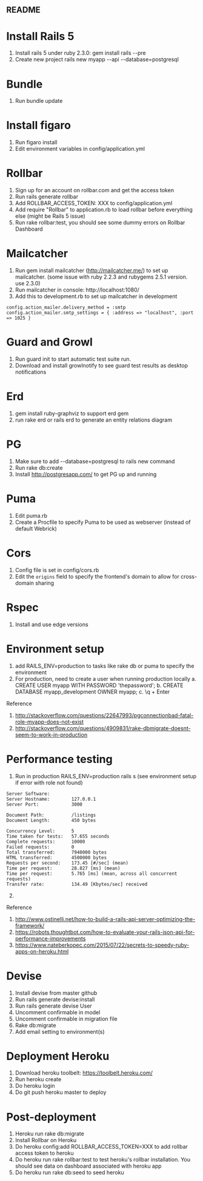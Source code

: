 ## README

Install Rails 5
===
1. Install rails 5 under ruby 2.3.0: gem install rails --pre
2. Create new project rails new myapp --api --database=postgresql

Bundle
===
1. Run bundle update

Install figaro
===
1. Run figaro install
2. Edit environment variables in config/application.yml

Rollbar
===
1. Sign up for an account on rollbar.com and get the access token
2. Run rails generate rollbar
3. Add ROLLBAR_ACCESS_TOKEN: XXX to config/application.yml
4. Add require "Rollbar" to application.rb to load rollbar before everything else (might be Rails 5 issue)
5. Run rake rollbar:test, you should see some dummy errors on Rollbar Dashboard

Mailcatcher
===
1. Run gem install mailcatcher (http://mailcatcher.me/) to set up mailcatcher. (some issue with ruby 2.2.3 and rubygems 2.5.1 version. use 2.3.0)
2. Run mailcatcher in console: http://localhost:1080/
3. Add this to development.rb to set up mailcatcher in development

`
config.action_mailer.delivery_method = :smtp
config.action_mailer.smtp_settings = { :address => "localhost", :port => 1025 }
`

Guard and Growl
===
1. Run guard init to start automatic test suite run.
2. Download and install growlnotify to see guard test results as desktop notifications

Erd
===
1. gem install ruby-graphviz to support erd gem
2. run rake erd or rails erd to generate an entity relations diagram

PG
===
1. Make sure to add --database=postgresql to rails new command
2. Run rake db:create
3. Install http://postgresapp.com/ to get PG up and running

Puma
===
1. Edit puma.rb
2. Create a Procfile to specify Puma to be used as webserver (instead of default Webrick)

Cors
===
1. Config file is set in config/cors.rb
2. Edit the `origins` field to specify the frontend's domain to allow for cross-domain sharing

Rspec
===
1. Install and use edge versions

Environment setup
===
1. add RAILS_ENV=production to tasks like rake db or puma to specify the environment
2. For production, need to create a user when running production locally
  a. CREATE USER myapp WITH PASSWORD 'thepassword';
  b. CREATE DATABASE myapp_development OWNER myapp;
  c. \q + Enter

Reference

1. http://stackoverflow.com/questions/22647993/pgconnectionbad-fatal-role-myapp-does-not-exist
2. http://stackoverflow.com/questions/4909831/rake-dbmigrate-doesnt-seem-to-work-in-production

Performance testing
===
1. Run in production RAILS_ENV=production rails s (see environment setup if error with role not found)

```
Server Software:
Server Hostname:        127.0.0.1
Server Port:            3000

Document Path:          /listings
Document Length:        450 bytes

Concurrency Level:      5
Time taken for tests:   57.655 seconds
Complete requests:      10000
Failed requests:        0
Total transferred:      7940000 bytes
HTML transferred:       4500000 bytes
Requests per second:    173.45 [#/sec] (mean)
Time per request:       28.827 [ms] (mean)
Time per request:       5.765 [ms] (mean, across all concurrent requests)
Transfer rate:          134.49 [Kbytes/sec] received
```

2.

Reference

1. http://www.ostinelli.net/how-to-build-a-rails-api-server-optimizing-the-framework/
2. https://robots.thoughtbot.com/how-to-evaluate-your-rails-json-api-for-performance-improvements
3. https://www.nateberkopec.com/2015/07/22/secrets-to-speedy-ruby-apps-on-heroku.html

Devise
===
1. Install devise from master github
2. Run rails generate devise:install
3. Run rails generate devise User
4. Uncomment confirmable in model
5. Uncomment confirmable in migration file
6. Rake db:migrate
7. Add email setting to environment(s)

Deployment Heroku
===
1. Download heroku toolbelt: https://toolbelt.heroku.com/
2. Run heroku create <name>
3. Do heroku login
4. Do git push heroku master to deploy

Post-deployment
===
1. Heroku run rake db:migrate
2. Install Rollbar on Heroku
3. Do heroku config:add ROLLBAR_ACCESS_TOKEN=XXX to add rollbar access token to heroku
4. Do heroku run rake rollbar:test to test heroku's rollbar installation. You should see data on dashboard associated with heroku app
5. Do heroku run rake db:seed to seed heroku

